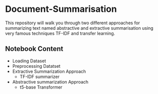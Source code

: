 # Document-Summarisation
This repository will walk you through two different approaches for summarizing text named abstractive and extractive summarisation using very famous techniques TF-IDF and transfer learning.
## Notebook Content

* Loading Dataset
* Preprocessing Datatset
* Extractive Summarization Approach
  * TF-IDF summarizer
* Abstractive summarization Approach
  * t5-base Transformer

